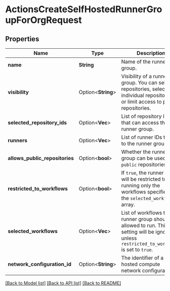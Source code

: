 # ActionsCreateSelfHostedRunnerGroupForOrgRequest

## Properties

Name | Type | Description | Notes
------------ | ------------- | ------------- | -------------
**name** | **String** | Name of the runner group. | 
**visibility** | Option<**String**> | Visibility of a runner group. You can select all repositories, select individual repositories, or limit access to private repositories. | [optional][default to All]
**selected_repository_ids** | Option<**Vec<i32>**> | List of repository IDs that can access the runner group. | [optional]
**runners** | Option<**Vec<i32>**> | List of runner IDs to add to the runner group. | [optional]
**allows_public_repositories** | Option<**bool**> | Whether the runner group can be used by `public` repositories. | [optional][default to false]
**restricted_to_workflows** | Option<**bool**> | If `true`, the runner group will be restricted to running only the workflows specified in the `selected_workflows` array. | [optional][default to false]
**selected_workflows** | Option<**Vec<String>**> | List of workflows the runner group should be allowed to run. This setting will be ignored unless `restricted_to_workflows` is set to `true`. | [optional]
**network_configuration_id** | Option<**String**> | The identifier of a hosted compute network configuration. | [optional]

[[Back to Model list]](../README.md#documentation-for-models) [[Back to API list]](../README.md#documentation-for-api-endpoints) [[Back to README]](../README.md)


